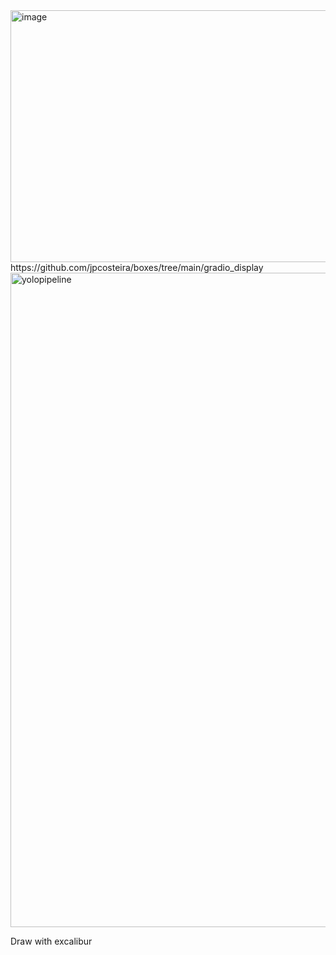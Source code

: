<img width="958" height="403" alt="image" src="https://github.com/user-attachments/assets/45029cf3-fbf2-4a3b-9e12-e2f03d030c82" />
https://github.com/jpcosteira/boxes/tree/main/gradio_display
<img width="1785" height="1047" alt="yolopipeline" src="https://github.com/user-attachments/assets/d5a3bf04-1073-4074-a83a-19a26d20984d" />

Draw with excalibur 
